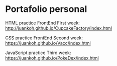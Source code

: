 # Portafolio personal 


HTML practice FrontEnd First week:  http://juankoh.github.io/CupcakeFactory/index.html

CSS practice FrontEnd Second week: https://juankoh.github.io/Vacc/index.html

JavaScript practice Third week: https://juankoh.github.io/PokeDex/index.html
